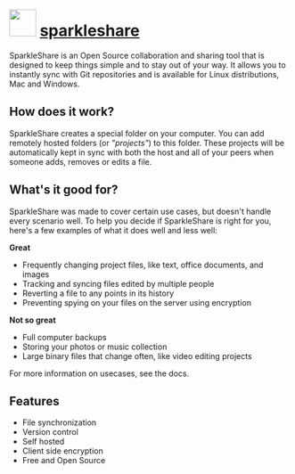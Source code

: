 ﻿# <img src="https://cdn.jsdelivr.net/gh/chocolatey/chocolatey-coreteampackages@edba4a5849ff756e767cba86641bea97ff5721fe/icons/sparkleshare.png" width="48" height="48"/> [sparkleshare](https://chocolatey.org/packages/sparkleshare)


SparkleShare is an Open Source collaboration and sharing tool that is designed to keep things simple and to stay out of your way.
It allows you to instantly sync with Git repositories and is available for Linux distributions, Mac and Windows.

## How does it work?
SparkleShare creates a special folder on your computer.
You can add remotely hosted folders (or *"projects"*) to this folder.
These projects will be automatically kept in sync with both the host and all of your peers when someone adds, removes or edits a file.

## What's it good for?
SparkleShare was made to cover certain use cases, but doesn't handle every scenario well.
To help you decide if SparkleShare is right for you, here's a few examples of what it does well and less well:

**Great**
* Frequently changing project files, like text, office documents, and images
* Tracking and syncing files edited by multiple people
* Reverting a file to any points in its history
* Preventing spying on your files on the server using encryption

**Not so great**
* Full computer backups
* Storing your photos or music collection
* Large binary files that change often, like video editing projects

For more information on usecases, see the docs.

## Features
* File synchronization
* Version control
* Self hosted
* Client side encryption
* Free and Open Source

